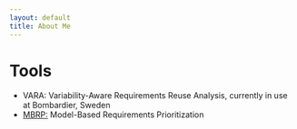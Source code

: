 ```yaml
---
layout: default
title: About Me
---
```


<div class="post">
	<h1 class="pageTitle">Tools</h1>
	<ul>
		<li>VARA: Variability-Aware Requirements Reuse Analysis, currently in use at Bombardier, Sweden</li>
		<li><a href="https://github.com/a66as/mbrp" target="_blank">MBRP:</a> Model-Based Requirements Prioritization</li>
	</ul>
</div>
